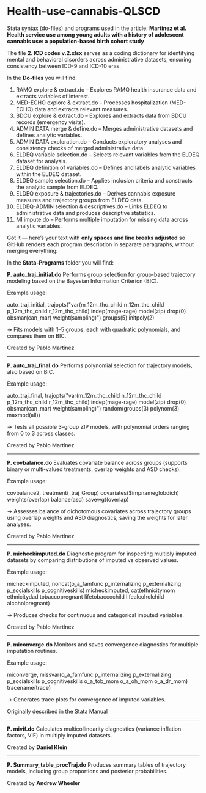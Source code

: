 # Health-use-cannabis-QLSCD

Stata syntax (do-files) and programs used in the article:
**Martinez et al. Health service use among young adults with a history of adolescent cannabis use: a population-based birth cohort study**

The file **2. ICD codes v.2.xlsx** serves as a coding dictionary for identifying mental and behavioral disorders across administrative datasets, ensuring consistency between ICD-9 and ICD-10 eras.

In the **Do-files** you will find:
1. RAMQ explore & extract.do – Explores RAMQ health insurance data and extracts variables of interest.
2. MED-ECHO explore & extract.do – Processes hospitalization (MED-ECHO) data and extracts relevant measures.
3. BDCU explore & extract.do – Explores and extracts data from BDCU records (emergency visits).
4. ADMIN DATA merge & define.do – Merges administrative datasets and defines analytic variables.
5. ADMIN DATA exploration.do – Conducts exploratory analyses and consistency checks of merged administrative data.
6. ELDEQ variable selection.do – Selects relevant variables from the ELDEQ dataset for analysis.
7. ELDEQ definition of variables.do – Defines and labels analytic variables within the ELDEQ dataset.
8. ELDEQ sample selection.do – Applies inclusion criteria and constructs the analytic sample from ELDEQ.
9. ELDEQ exposure & trajectories.do – Derives cannabis exposure measures and trajectory groups from ELDEQ data.
10. ELDEQ-ADMIN selection & descriptives.do – Links ELDEQ to administrative data and produces descriptive statistics.
11. MI impute.do – Performs multiple imputation for missing data across analytic variables.

Got it — here’s your text with **only spaces and line breaks adjusted** so GitHub renders each program description in separate paragraphs, without merging everything:

In the **Stata-Programs** folder you will find:

**P. auto\_traj\_initial.do**
Performs group selection for group-based trajectory modeling based on the Bayesian Information Criterion (BIC).

Example usage:

auto_traj_initial, trajopts("var(m_12m_thc_child n_12m_thc_child p_12m_thc_child r_12m_thc_child) indep(mage-rage) model(zip) drop(0) obsmar(can_mar) weight(sampling)") groups(5) initpoly(2)

→ Fits models with 1–5 groups, each with quadratic polynomials, and compares them on BIC.

Created by Pablo Martínez

---

**P. auto\_traj\_final.do**
Performs polynomial selection for trajectory models, also based on BIC.

Example usage:

auto_traj_final, trajopts("var(m_12m_thc_child n_12m_thc_child p_12m_thc_child r_12m_thc_child) indep(mage-rage) model(zip) drop(0) obsmar(can_mar) weight(sampling)") random(groups(3) polynom(3) maxmod(all))

→ Tests all possible 3-group ZIP models, with polynomial orders ranging from 0 to 3 across classes.

Created by Pablo Martínez

---

**P. covbalance.do**
Evaluates covariate balance across groups (supports binary or multi-valued treatments, overlap weights and ASD checks).

Example usage:

covbalance2, treatment(_traj_Group) covariates($impnameglobdich) weights(overlap) balance(asd) savewgt(overlap)

→ Assesses balance of dichotomous covariates across trajectory groups using overlap weights and ASD diagnostics, saving the weights for later analyses.

Created by Pablo Martínez

---

**P. micheckimputed.do**
Diagnostic program for inspecting multiply imputed datasets by comparing distributions of imputed vs observed values.

Example usage:

micheckimputed, noncat(o_a_famfunc p_internalizing p_externalizing p_socialskills p_cognitiveskills)
micheckimputed, cat(ethnicitymom ethnicitydad tobaccopregnant lifetobaccochild lifealcoholchild alcoholpregnant)

→ Produces checks for continuous and categorical imputed variables.

Created by Pablo Martínez

---

**P. miconverge.do**
Monitors and saves convergence diagnostics for multiple imputation routines.

Example usage:

miconverge, missvar(o_a_famfunc p_internalizing p_externalizing p_socialskills p_cognitiveskills o_a_tob_mom o_a_oh_mom o_a_dr_mom) tracename(trace)

→ Generates trace plots for convergence of imputed variables.

Originally described in the Stata Manual

---

**P. mivif.do**
Calculates multicollinearity diagnostics (variance inflation factors, VIF) in multiply imputed datasets.

Created by **Daniel Klein**

---

**P. Summary\_table\_procTraj.do**
Produces summary tables of trajectory models, including group proportions and posterior probabilities.

Created by **Andrew Wheeler**
